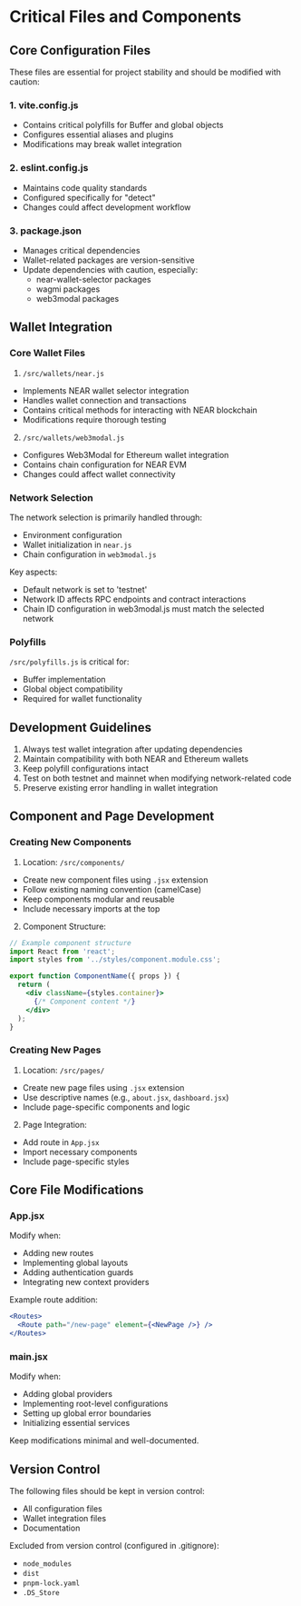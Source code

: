 # Critical Files and Components

## Core Configuration Files

These files are essential for project stability and should be modified with caution:

### 1. vite.config.js
- Contains critical polyfills for Buffer and global objects
- Configures essential aliases and plugins
- Modifications may break wallet integration

### 2. eslint.config.js
- Maintains code quality standards
- Configured specifically for "detect"
- Changes could affect development workflow

### 3. package.json
- Manages critical dependencies
- Wallet-related packages are version-sensitive
- Update dependencies with caution, especially:
  - near-wallet-selector packages
  - wagmi packages
  - web3modal packages

## Wallet Integration

### Core Wallet Files

1. `/src/wallets/near.js`
- Implements NEAR wallet selector integration
- Handles wallet connection and transactions
- Contains critical methods for interacting with NEAR blockchain
- Modifications require thorough testing

2. `/src/wallets/web3modal.js`
- Configures Web3Modal for Ethereum wallet integration
- Contains chain configuration for NEAR EVM
- Changes could affect wallet connectivity

### Network Selection

The network selection is primarily handled through:
- Environment configuration
- Wallet initialization in `near.js`
- Chain configuration in `web3modal.js`

Key aspects:
- Default network is set to 'testnet'
- Network ID affects RPC endpoints and contract interactions
- Chain ID configuration in web3modal.js must match the selected network

### Polyfills

`/src/polyfills.js` is critical for:
- Buffer implementation
- Global object compatibility
- Required for wallet functionality

## Development Guidelines

1. Always test wallet integration after updating dependencies
2. Maintain compatibility with both NEAR and Ethereum wallets
3. Keep polyfill configurations intact
4. Test on both testnet and mainnet when modifying network-related code
5. Preserve existing error handling in wallet integration

## Component and Page Development

### Creating New Components

1. Location: `/src/components/`
- Create new component files using `.jsx` extension
- Follow existing naming convention (camelCase)
- Keep components modular and reusable
- Include necessary imports at the top

2. Component Structure:
```jsx
// Example component structure
import React from 'react';
import styles from '../styles/component.module.css';

export function ComponentName({ props }) {
  return (
    <div className={styles.container}>
      {/* Component content */}
    </div>
  );
}
```

### Creating New Pages

1. Location: `/src/pages/`
- Create new page files using `.jsx` extension
- Use descriptive names (e.g., `about.jsx`, `dashboard.jsx`)
- Include page-specific components and logic

2. Page Integration:
- Add route in `App.jsx`
- Import necessary components
- Include page-specific styles

## Core File Modifications

### App.jsx

Modify when:
- Adding new routes
- Implementing global layouts
- Adding authentication guards
- Integrating new context providers

Example route addition:
```jsx
<Routes>
  <Route path="/new-page" element={<NewPage />} />
</Routes>
```

### main.jsx

Modify when:
- Adding global providers
- Implementing root-level configurations
- Setting up global error boundaries
- Initializing essential services

Keep modifications minimal and well-documented.

## Version Control

The following files should be kept in version control:
- All configuration files
- Wallet integration files
- Documentation

Excluded from version control (configured in .gitignore):
- `node_modules`
- `dist`
- `pnpm-lock.yaml`
- `.DS_Store`